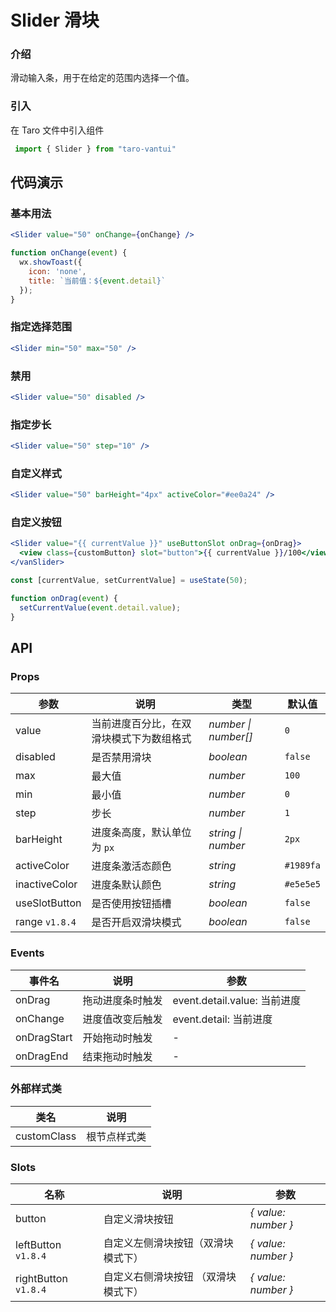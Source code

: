 # Slider 滑块

### 介绍

滑动输入条，用于在给定的范围内选择一个值。

### 引入

在 Taro 文件中引入组件

```js
 import { Slider } from "taro-vantui" 
```

## 代码演示

### 基本用法

```jsx
<Slider value="50" onChange={onChange} /> 
```

```js
function onChange(event) {
  wx.showToast({
    icon: 'none',
    title: `当前值：${event.detail}`
  });
} 
```

### 指定选择范围

```jsx
<Slider min="50" max="50" /> 
```

### 禁用

```jsx
<Slider value="50" disabled /> 
```

### 指定步长

```jsx
<Slider value="50" step="10" /> 
```

### 自定义样式

```jsx
<Slider value="50" barHeight="4px" activeColor="#ee0a24" /> 
```

### 自定义按钮

```jsx
<Slider value="{{ currentValue }}" useButtonSlot onDrag={onDrag}>
  <view class={customButton} slot="button">{{ currentValue }}/100</view>
</vanSlider> 
```

```js
const [currentValue, setCurrentValue] = useState(50);

function onDrag(event) {
  setCurrentValue(event.detail.value);
} 
```

## API

### Props

| 参数 | 说明 | 类型 | 默认值 |
| --- | --- | --- | --- |
| value | 当前进度百分比，在双滑块模式下为数组格式 | _number \| number[]_ | `0` |
| disabled | 是否禁用滑块 | _boolean_ | `false` |
| max | 最大值 | _number_ | `100` |
| min | 最小值 | _number_ | `0` |
| step | 步长 | _number_ | `1` |
| barHeight | 进度条高度，默认单位为 `px` | _string \| number_ | `2px` |
| activeColor | 进度条激活态颜色 | _string_ | `#1989fa` |
| inactiveColor | 进度条默认颜色 | _string_ | `#e5e5e5` |
| useSlotButton | 是否使用按钮插槽 | _boolean_ | `false` |
| range `v1.8.4` | 是否开启双滑块模式 | _boolean_ | `false` |

### Events

| 事件名          | 说明             | 参数                         |
| --------------- | ---------------- | ---------------------------- |
| onDrag       | 拖动进度条时触发 | event.detail.value: 当前进度 |
| onChange     | 进度值改变后触发 | event.detail: 当前进度       |
| onDragStart | 开始拖动时触发   | -                            |
| onDragEnd   | 结束拖动时触发   | -                            |

### 外部样式类

| 类名         | 说明         |
| ------------ | ------------ |
| customClass | 根节点样式类 |

### Slots

| 名称 | 说明 | 参数 |
| --- | --- | --- |
| button | 自定义滑块按钮 | _{ value: number }_ |
| leftButton `v1.8.4` | 自定义左侧滑块按钮（双滑块模式下） | _{ value: number }_ |
| rightButton `v1.8.4` | 自定义右侧滑块按钮 （双滑块模式下） | _{ value: number }_ |
